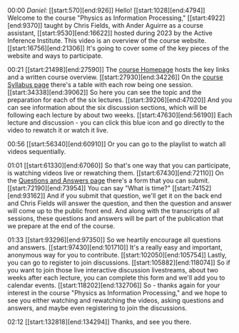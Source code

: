 
00:00 _Daniel:_
[[start:570][end:926]] Hello!
[[start:1028][end:4794]] Welcome to the course "Physics as Information Processing,"
[[start:4922][end:9370]] taught by Chris Fields, with Ander Aguirre as a course assistant,
[[start:9530][end:16622]] hosted during 2023 by the Active Inference Institute. This video is an overview of the course website.
[[start:16756][end:21306]] It's going to cover some of the key pieces of the website and ways to participate.

00:21 [[start:21498][end:27590]] The [course Homepage](https://coda.io/@active-inference-institute/fields-physics-2023) hosts the key links and a written course overview.
[[start:27930][end:34226]] On the [course Syllabus page](https://coda.io/@active-inference-institute/fields-physics-2023/course-syllabus-2) there's a table with each row being one session.
[[start:34338][end:39062]] So here you can see the topic and the preparation for each of the six lectures.
[[start:39206][end:47020]] And you can see information about the six discussion sections, which will be following each lecture by about two weeks.
[[start:47630][end:56190]] Each lecture and discussion - you can click this blue icon and go directly to the video to rewatch it or watch it live.

00:56 [[start:56340][end:60910]] Or you can go to the playlist to watch all videos sequentially.

01:01 [[start:61330][end:67060]] So that's one way that you can participate, is watching videos live or rewatching them.
[[start:67430][end:72110]] On the [Questions and Answers page](https://coda.io/@active-inference-institute/fields-physics-2023/questions-answers-3) there's a form that you can submit.
[[start:72190][end:73954]] You can say "What is time?"
[[start:74152][end:93162]] And if you submit that question, we'll get it on the back end and Chris Fields will answer the question, and then the question and answer will come up to the public front end. And along with the transcripts of all sessions, these questions and answers will be part of the publication that we prepare at the end of the course.

01:33 [[start:93296][end:97350]] So we heartily encourage all questions and answers.
[[start:97430][end:101710]] It's a really easy and important, anonymous way for you to contribute.
[[start:102050][end:105754]] Lastly, you can go to register to join discussions.
[[start:105882][end:118074]] So if you want to join those live interactive discussion livestreams, about two weeks after each lecture, you can complete this form and we'll add you to calendar events.
[[start:118202][end:132706]] So - thanks again for your interest in the course "Physics as Information Processing," and we hope to see you either watching and rewatching the videos, asking questions and answers, and maybe even registering to join the discussions.

02:12 [[start:132818][end:134294]] Thanks, and see you there.
